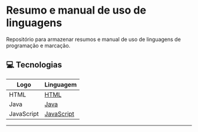 # Resumo e manual de uso de linguagens

Repositório para armazenar resumos e manual de uso de linguagens de programação e marcação.

## 💻 Tecnologias

| Logo | Linguagem |
|-------|---------|
| HTML | [HTML](Linguagens/HTML/) |
| Java | [Java](Linguagens/Java/) |
| JavaScript | [JavaScript](Linguagens/JavaScript/) |

---------------------
